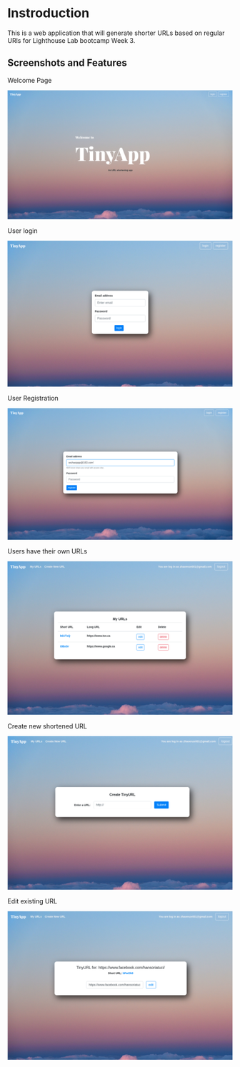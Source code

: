 # Instroduction

This is a web application that will generate shorter URLs based on regular URls for Lighthouse Lab bootcamp Week 3.

## Screenshots and Features

Welcome Page

![main interface](./screenshots/1.png)

User login

![main interface](./screenshots/2.png)

User Registration

![main interface](./screenshots/6.png)

Users have their own URLs

![main interface](./screenshots/3.png)

Create new shortened URL

![main interface](./screenshots/4.png)

Edit existing URL

![main interface](./screenshots/5.png)
